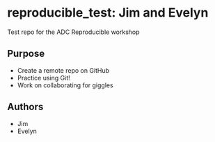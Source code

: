 # reproducible_test: Jim and Evelyn
Test repo for the ADC Reproducible workshop

## Purpose

- Create a remote repo on GitHub
- Practice using Git!
- Work on collaborating for giggles

## Authors

- Jim
- Evelyn